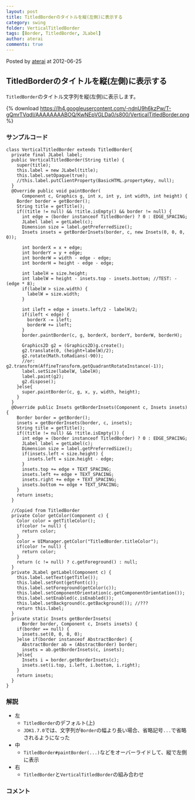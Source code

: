 ```yaml
---
layout: post
title: TitledBorderのタイトルを縦(左側)に表示する
category: swing
folder: VerticalTitledBorder
tags: [Border, TitledBorder, JLabel]
author: aterai
comments: true
---
```


Posted by [aterai](http://terai.xrea.jp/aterai.html) at 2012-06-25

## TitledBorderのタイトルを縦(左側)に表示する
`TitledBorder`のタイトル文字列を縦(左側)に表示します。

{% download https://lh4.googleusercontent.com/-ndnU9h6kzPw/T-gQmrTVqdI/AAAAAAAABOQ/KwNEpVGLDa0/s800/VerticalTitledBorder.png %}

### サンプルコード
<pre class="prettyprint"><code>class VerticalTitledBorder extends TitledBorder{
  private final JLabel label;
  public VerticalTitledBorder(String title) {
    super(title);
    this.label = new JLabel(title);
    this.label.setOpaque(true);
    //this.label.putClientProperty(BasicHTML.propertyKey, null);
  }
  @Override public void paintBorder(
      Component c, Graphics g, int x, int y, int width, int height) {
    Border border = getBorder();
    String title = getTitle();
    if((title != null) &amp;&amp; !title.isEmpty() &amp;&amp; border != null) {
      int edge = (border instanceof TitledBorder) ? 0 : EDGE_SPACING;
      JLabel label = getLabel(c);
      Dimension size = label.getPreferredSize();
      Insets insets = getBorderInsets(border, c, new Insets(0, 0, 0, 0));

      int borderX = x + edge;
      int borderY = y + edge;
      int borderW = width - edge - edge;
      int borderH = height - edge - edge;

      int labelH = size.height;
      int labelW = height - insets.top - insets.bottom; //TEST: - (edge * 8);
      if(labelW &gt; size.width) {
        labelW = size.width;
      }

      int ileft = edge + insets.left/2 - labelH/2;
      if(ileft &lt; edge) {
        borderX -= ileft;
        borderW += ileft;
      }
      border.paintBorder(c, g, borderX, borderY, borderW, borderH);

      Graphics2D g2 = (Graphics2D)g.create();
      g2.translate(0, (height+labelW)/2);
      g2.rotate(Math.toRadians(-90));
      //or: g2.transform(AffineTransform.getQuadrantRotateInstance(-1));
      label.setSize(labelW, labelH);
      label.paint(g2);
      g2.dispose();
    }else{
      super.paintBorder(c, g, x, y, width, height);
    }
  }
  @Override public Insets getBorderInsets(Component c, Insets insets) {
    Border border = getBorder();
    insets = getBorderInsets(border, c, insets);
    String title = getTitle();
    if((title != null) &amp;&amp; !title.isEmpty()) {
      int edge = (border instanceof TitledBorder) ? 0 : EDGE_SPACING;
      JLabel label = getLabel(c);
      Dimension size = label.getPreferredSize();
      if(insets.left &lt; size.height) {
        insets.left = size.height - edge;
      }
      insets.top += edge + TEXT_SPACING;
      insets.left += edge + TEXT_SPACING;
      insets.right += edge + TEXT_SPACING;
      insets.bottom += edge + TEXT_SPACING;
    }
    return insets;
  }

  //Copied from TitledBorder
  private Color getColor(Component c) {
    Color color = getTitleColor();
    if(color != null) {
      return color;
    }
    color = UIManager.getColor("TitledBorder.titleColor");
    if(color != null) {
      return color;
    }
    return (c != null) ? c.getForeground() : null;
  }
  private JLabel getLabel(Component c) {
    this.label.setText(getTitle());
    this.label.setFont(getFont(c));
    this.label.setForeground(getColor(c));
    this.label.setComponentOrientation(c.getComponentOrientation());
    this.label.setEnabled(c.isEnabled());
    this.label.setBackground(c.getBackground()); //???
    return this.label;
  }
  private static Insets getBorderInsets(
      Border border, Component c, Insets insets) {
    if(border == null) {
      insets.set(0, 0, 0, 0);
    }else if(border instanceof AbstractBorder) {
      AbstractBorder ab = (AbstractBorder) border;
      insets = ab.getBorderInsets(c, insets);
    }else{
      Insets i = border.getBorderInsets(c);
      insets.set(i.top, i.left, i.bottom, i.right);
    }
    return insets;
  }
}
</code></pre>

### 解説
- 左
    - `TitledBorder`のデフォルト(上)
    - `JDK1.7.0`では、文字列が`Border`の幅より長い場合、省略記号`...`で省略されるようになった
- 中
    - `TitledBorder#paintBorder(...)`などをオーバーライドして、縦で左側に表示
- 右
    - `TitledBorder`と`VerticalTitledBorder`の組み合わせ

<!-- dummy comment line for breaking list -->

### コメント
